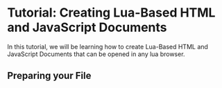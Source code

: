 # Tutorial: Creating Lua-Based HTML and JavaScript Documents

In this tutorial, we will be learning how to create Lua-Based HTML and JavaScript Documents that can be opened in any lua browser.

## Preparing your File

